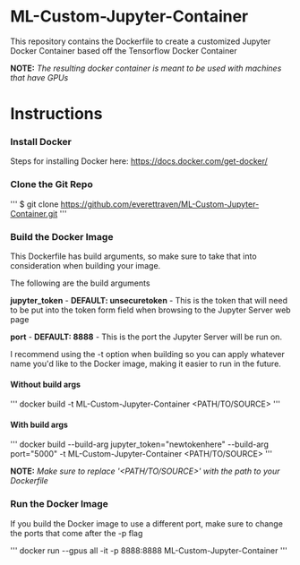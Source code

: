 # ML-Custom-Jupyter-Container
This repository contains the Dockerfile to create a customized Jupyter Docker Container based off the Tensorflow Docker Container

**NOTE:** *The resulting docker container is meant to be used with machines that have GPUs*

# Instructions

### Install Docker
Steps for installing Docker here: https://docs.docker.com/get-docker/

### Clone the Git Repo

'''
$ git clone https://github.com/everettraven/ML-Custom-Jupyter-Container.git
'''

### Build the Docker Image

This Dockerfile has build arguments, so make sure to take that into consideration when building your image.

The following are the build arguments

**jupyter_token** - **DEFAULT: unsecuretoken** - This is the token that will need to be put into the token form field when browsing to the Jupyter Server web page

**port** - **DEFAULT: 8888** - This is the port the Jupyter Server will be run on.

I recommend using the -t option when building so you can apply whatever name you'd like to the Docker image, making it easier to run in the future.

#### Without build args

'''
docker build -t ML-Custom-Jupyter-Container <PATH/TO/SOURCE>
'''

#### With build args
'''
docker build --build-arg jupyter_token="newtokenhere" --build-arg port="5000"  -t ML-Custom-Jupyter-Container <PATH/TO/SOURCE>
'''

**NOTE:** *Make sure to replace '<PATH/TO/SOURCE>' with the path to your Dockerfile*

### Run the Docker Image

If you build the Docker image to use a different port, make sure to change the ports that come after the -p flag

'''
docker run --gpus all -it -p 8888:8888 ML-Custom-Jupyter-Container
'''
